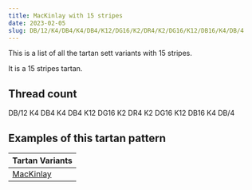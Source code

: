 ```yaml
---
title: MacKinlay with 15 stripes
date: 2023-02-05
slug: DB/12/K4/DB4/K4/DB4/K12/DG16/K2/DR4/K2/DG16/K12/DB16/K4/DB/4
---
```

This is a list of all the tartan sett variants with 15 stripes.

It is a 15 stripes tartan.


## Thread count
DB/12 K4 DB4 K4 DB4 K12 DG16 K2 DR4 K2 DG16 K12 DB16 K4 DB/4

## Examples of this tartan pattern

| Tartan Variants |
|---------------|
| [MacKinlay](/variants/db/12/k4/db4/k4/db4/k12/dg16/k2/dr4/k2/dg16/k12/db16/k4/db/4-db000052-dg11450d-draa0000-k000000)||

